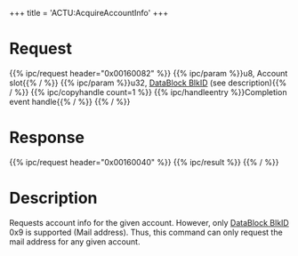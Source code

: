 +++
title = 'ACTU:AcquireAccountInfo'
+++

# Request

{{% ipc/request header="0x00160082" %}}
{{% ipc/param %}}u8, Account slot{{% / %}}
{{% ipc/param %}}u32, [DataBlock BlkID](ACT_Services#datablocks "wikilink") (see description){{% / %}}
{{% ipc/copyhandle count=1 %}}
{{% ipc/handleentry %}}Completion event handle{{% / %}}
{{% / %}}

# Response

{{% ipc/request header="0x00160040" %}}
{{% ipc/result %}}
{{% / %}}

# Description

Requests account info for the given account. However, only [DataBlock BlkID](ACT_Services#datablocks "wikilink") 0x9 is supported (Mail address). Thus, this command can only request the mail address for any given account.
